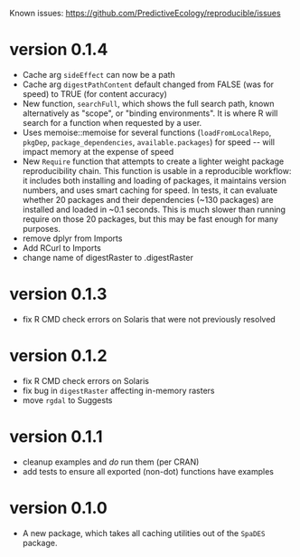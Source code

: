 Known issues: https://github.com/PredictiveEcology/reproducible/issues


version 0.1.4
=============

* Cache arg `sideEffect` can now be a path
* Cache arg `digestPathContent` default changed from FALSE (was for speed) to TRUE (for content accuracy)
* New function, `searchFull`, which shows the full search path, known alternatively as "scope", or "binding environments". It is where R will search for a function when requested by a user.
* Uses memoise::memoise for several functions (`loadFromLocalRepo`, `pkgDep`, `package_dependencies`, `available.packages`) for speed -- will impact memory at the expense of speed
* New `Require` function that attempts to create a lighter weight package reproducibility chain. This function is usable in a reproducible workflow: it includes both installing and loading of packages, it maintains version numbers, and uses smart caching for speed. In tests, it can evaluate whether 20 packages and their dependencies (~130 packages) are installed and loaded in ~0.1 seconds. This is much slower than running require on those 20 packages, but this may be fast enough for many purposes.
* remove dplyr from Imports
* Add RCurl to Imports
* change name of digestRaster to .digestRaster

version 0.1.3
=============

* fix R CMD check errors on Solaris that were not previously resolved

version 0.1.2
=============

* fix R CMD check errors on Solaris
* fix bug in `digestRaster` affecting in-memory rasters
* move `rgdal` to Suggests

version 0.1.1
=============

* cleanup examples and *do* run them (per CRAN)
* add tests to ensure all exported (non-dot) functions have examples

version 0.1.0
=============

* A new package, which takes all caching utilities out of the `SpaDES` package.
